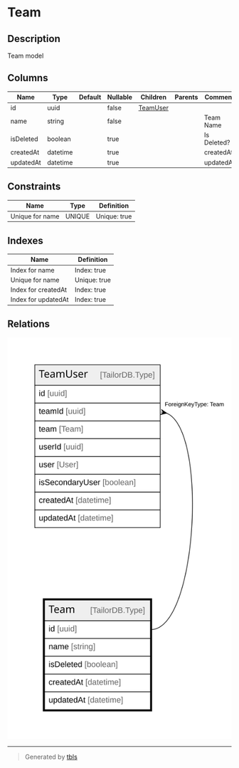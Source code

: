 # Team

## Description

Team model

## Columns

| Name | Type | Default | Nullable | Children | Parents | Comment |
| ---- | ---- | ------- | -------- | -------- | ------- | ------- |
| id | uuid |  | false | [TeamUser](TeamUser.md) |  |  |
| name | string |  | false |  |  | Team Name |
| isDeleted | boolean |  | true |  |  | Is Deleted? |
| createdAt | datetime |  | true |  |  | createdAt |
| updatedAt | datetime |  | true |  |  | updatedAt |

## Constraints

| Name | Type | Definition |
| ---- | ---- | ---------- |
| Unique for name | UNIQUE | Unique: true |

## Indexes

| Name | Definition |
| ---- | ---------- |
| Index for name | Index: true |
| Unique for name | Unique: true |
| Index for createdAt | Index: true |
| Index for updatedAt | Index: true |

## Relations

![er](Team.svg)

---

> Generated by [tbls](https://github.com/k1LoW/tbls)
